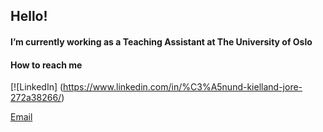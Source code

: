 ##  Hello!

####  I’m currently working as a Teaching Assistant at The University of Oslo

#### How to reach me

[![LinkedIn] (https://www.linkedin.com/in/%C3%A5nund-kielland-jore-272a38266/)

[Email](mailto:aanundj@ifi.uio.no)
